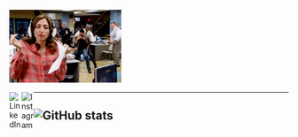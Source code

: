 <p align="left">
  <img src="https://github.com/dsac147/dsac147/blob/main/68747470733a2f2f36362e6d656469612e74756d626c722e636f6d2f37643566396338313431326330653532666137373564363430306465306563342f74756d626c725f7069707861654f736359317162796239356f385f3430302e676966.gif" width="40%" title="Intro Card" alt="Intro Card">
</p>

[<img align="left" alt="LinkedIn" width="22px" src="https://cdn.jsdelivr.net/npm/simple-icons@v3/icons/linkedin.svg" />][linkedin]
[<img align="left" alt="Instagram" width="22px" src="https://cdn.jsdelivr.net/npm/simple-icons@v3/icons/instagram.svg" />][instagram] 

---
![GitHub stats](https://github-readme-stats.vercel.app/api?username=dsac147&count_private=true&show_icons=true&hide_border=true)
---

[instagram]: https://www.instagram.com/dsac147/
[linkedin]: https://www.linkedin.com/in/divyanshu-sachan/
